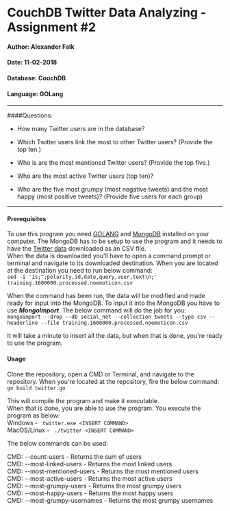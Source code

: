 # CouchDB Twitter Data Analyzing - Assignment #2

#### Author: Alexander Falk
#### Date: 11-02-2018
#### Database: CouchDB
#### Language: GOLang

-----
####Questions: 
* How many Twitter users are in the database?

* Which Twitter users link the most to other Twitter users? (Provide the top ten.)
* Who is are the most mentioned Twitter users? (Provide the top five.)
* Who are the most active Twitter users (top ten)?
* Who are the five most grumpy (most negative tweets) and the most happy (most positive tweets)? (Provide five users for each group)

--------
#### Prerequisites
To use this program you need [GOLANG](https://golang.org/dl/) and [MongoDB](https://docs.mongodb.com/manual/installation/) installed on your computer. The MongoDB has to be setup to use the program and it needs to have the [Twitter data](http://cs.stanford.edu/people/alecmgo/trainingandtestdata.zip) downloaded as an CSV file.  
When the data is downloaded you'll have to open a command prompt or terminal and navigate to its downloaded destination. When you are located at the destination you need to run below command:  
``` sed -i '1s;^;polarity,id,date,query,user,text\n;' training.1600000.processed.noemoticon.csv ```

When the command has been run, the data will be modified and made ready for input into the MongoDB. To input it into the MongoDB you have to use ***MongoImport***. The below command will do the job for you:  
```mongoimport --drop --db social_net --collection tweets --type csv --headerline --file training.1600000.processed.noemoticon.csv ```

It will take a minute to insert all the data, but when that is done, you're ready to use the program.  

#### Usage
Clone the repository, open a CMD or Terminal, and navigate to the repository. When you're located at the repository, fire the below command:  
``` go build twitter.go ```

This will compile the program and make it executable.  
When that is done, you are able to use the program. You execute the program as below:  
Windows - ``` twitter.exe <INSERT COMMAND>```  
MacOS/Linux - ``` ./twitter <INSERT COMMAND>```  

The below commands can be used:  

CMD: --count-users - Returns the sum of users  
CMD: --most-linked-users - Returns the most linked users  
CMD: --most-mentioned-users - Returns the most mentioned users  
CMD: --most-active-users - Returns the most active users  
CMD: --most-grumpy-users - Returns the most grumpy users  
CMD: --most-happy-users - Returns the most happy users  
CMD: --most-grumpy-usernames - Returns the most grumpy usernames  
  

